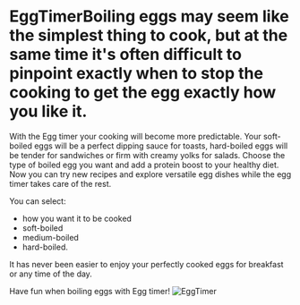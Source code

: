 # EggTimerBoiling eggs may seem like the simplest thing to cook, but at the same time it's often difficult to pinpoint exactly when to stop the cooking to get the egg exactly how you like it.

With the Egg timer your cooking will become more predictable. Your soft-boiled eggs will be a perfect dipping sauce for toasts, hard-boiled eggs will be tender for sandwiches or firm with creamy yolks for salads. Choose the type of boiled egg you want and add a protein boost to your healthy diet. Now you can try new recipes and explore versatile egg dishes while the egg timer takes care of the rest.

You can select:
- how you want it to be cooked
-  soft-boiled
-  medium-boiled
-  hard-boiled.

It has never been easier to enjoy your perfectly cooked eggs for breakfast or any time of the day.

Have fun when boiling eggs with Egg timer!
![EggTimer](https://user-images.githubusercontent.com/89012665/168583549-a49fa1c9-f8cf-4bf0-982e-63706c476282.gif)
